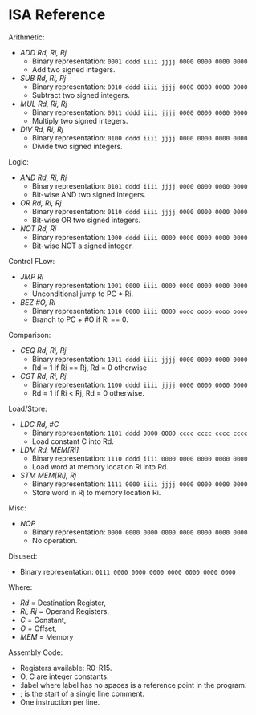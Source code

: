 # ISA Reference #

Arithmetic:

  * *ADD Rd, Ri, Rj*
    * Binary representation: `0001 dddd iiii jjjj 0000 0000 0000 0000`
    * Add two signed integers.
  * *SUB Rd, Ri, Rj*
    * Binary representation: `0010 dddd iiii jjjj 0000 0000 0000 0000`
    * Subtract two signed integers.
  * *MUL Rd, Ri, Rj*
    * Binary representation: `0011 dddd iiii jjjj 0000 0000 0000 0000`
    * Multiply two signed integers.
  * *DIV Rd, Ri, Rj*
    * Binary representation: `0100 dddd iiii jjjj 0000 0000 0000 0000`
    * Divide two signed integers.

Logic:

  * *AND Rd, Ri, Rj*
    * Binary representation: `0101 dddd iiii jjjj 0000 0000 0000 0000`
    * Bit-wise AND two signed integers.
  * *OR  Rd, Ri, Rj*
    * Binary representation: `0110 dddd iiii jjjj 0000 0000 0000 0000`
    * Bit-wise OR two signed integers.
  * *NOT Rd, Ri*
    * Binary representation: `1000 dddd iiii 0000 0000 0000 0000 0000`
    * Bit-wise NOT a signed integer.

Control FLow:

  * *JMP Ri*
    * Binary representation: `1001 0000 iiii 0000 0000 0000 0000 0000`
    * Unconditional jump to PC + Ri.
  * *BEZ #O, Ri*
    * Binary representation: `1010 0000 iiii 0000 oooo oooo oooo oooo`
    * Branch to PC + #O if Ri == 0.

Comparison:

  * *CEQ Rd, Ri, Rj*
    * Binary representation: `1011 dddd iiii jjjj 0000 0000 0000 0000`
    * Rd = 1 if Ri == Rj, Rd = 0 otherwise
  * *CGT Rd, Ri, Rj*
    * Binary representation: `1100 dddd iiii jjjj 0000 0000 0000 0000`
    * Rd = 1 if Ri < Rj, Rd = 0 otherwise.

Load/Store:

  * *LDC Rd, #C*
    * Binary representation: `1101 dddd 0000 0000 cccc cccc cccc cccc`
    * Load constant C into Rd.
  * *LDM Rd, MEM[Ri]*
    * Binary representation: `1110 dddd iiii 0000 0000 0000 0000 0000`
    * Load word at memory location Ri into Rd.
  * *STM MEM[Ri], Rj*
    * Binary representation: `1111 0000 iiii jjjj 0000 0000 0000 0000`
    * Store word in Rj to memory location Ri.

Misc:

  * *NOP*
    * Binary representation: `0000 0000 0000 0000 0000 0000 0000 0000`
    * No operation.


Disused:

  * Binary representation: `0111 0000 0000 0000 0000 0000 0000 0000`

Where:

  * *Rd*     = Destination Register,
  * *Ri, Rj* = Operand Registers,
  * *C*      = Constant,
  * *O*      = Offset,
  * *MEM*    = Memory

Assembly Code:

  * Registers available: R0-R15.
  * O, C are integer constants.
  * :label where label has no spaces is a reference point in the program.
  * ; is the start of a single line comment.
  * One instruction per line.
